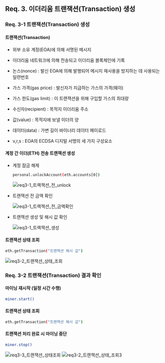 
## Req. 3. 이더리움 트랜잭션(Transaction) 생성

### Req. 3-1 트랜잭션(Transaction) 생성

#### 트랜잭션(Transaction)

- 외부 소유 계정(EOA)에 의해 서명된 메시지
- 이더리움 네트워크에 의해 전송되고 이더리움 블록체인에 기록

- 논스(nonce) : 발신 EOA에 의해 발행되어 메시지 재사용을 방지하는 데 사용되는 일련번호

- 가스 가격(gas price) : 발신자가 지급하는 가스의 가격(웨이)

- 가스 한도(gas limit) : 이 트랜잭션을 위해 구입할 가스의 최대량

- 수신자(recipient) : 목적지 이더리움 주소

- 값(value) : 목적지에 보낼 이더의 양

- 데이터(data) : 가변 길이 바이너리 데이터 페이로드

- v,r,s : EOA의 ECDSA 디지털 서명의 세 가지 구성요소

#### 계정 간 이더(ETH) 전송 트랜잭션 생성

- 계정 잠금 해제

  ```bash
  personal.unlockAccount(eth.accounts[0])
  ```

  ![req3-1_트랙잭션_전_unlock](/uploads/9c214f0cddfab7926d15db6d4c2be228/req3-1_트랙잭션_전_unlock.PNG)

- 트랜잭션 전 금액 확인

  ![req3-1_트랙잭션_전_금액확인](/uploads/65eeabd4bad30fac12c1ccbd122df0be/req3-1_트랙잭션_전_금액확인.PNG)

- 트랜잭션 생성 및 해시 값 확인

  ![req3-1_트랙잭션_생성](/uploads/dac6cae008efdee95a624b7210f9eeaa/req3-1_트랙잭션_생성.PNG)

#### 트랜잭션 상태 조회

```bash
eth.getTransaction("트랜잭션 해시 값")
```

![req3-2_트랜잭션_상태_조회](/uploads/550ef35e07ed9dfbc1cdc25780d15137/req3-2_트랜잭션_상태_조회.PNG)

### Req. 3-2 트랜잭션(Transaction) 결과 확인

#### 마이닝 재시작 (일정 시간 수행)

```bash
miner.start()
```

#### 트랜잭션 상태 조회

```bash
eth.getTransaction("트랜잭션 해시 값")
```

#### 트랜잭션 처리 완료 시 마이닝 중단

```bash
miner.stop()
```

![req3-3_트랜잭션_상태조회](/uploads/5cd229680e338d34d1d0537ea8bf4cad/req3-3_트랜잭션_상태조회.PNG)
![req3-2_트랜잭션_상태_조회3](/uploads/86d202846fad376811bee69909d332de/req3-2_트랜잭션_상태_조회3.PNG)

